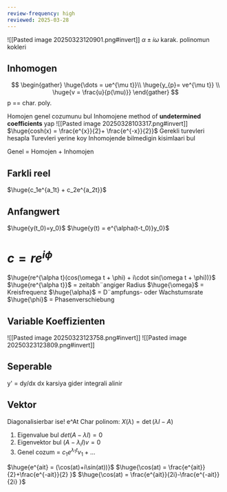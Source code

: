 ```yaml
---
review-frequency: high
reviewed: 2025-03-28
---
```


![[Pasted image 20250323120901.png#invert]]
$\alpha\pm i\omega$ karak. polinomun kokleri

## Inhomogen
$$
\begin{gather}
\huge{\dots = ue^{\mu t}}\\
\huge{y_{p}= ve^{\mu t}} \\
\huge{v = \frac{u}{p(\mu)}}
\end{gather}
$$
p == char. poly.


Homojen genel cozumunu bul
Inhomojene method of **undetermined coefficients** yap
![[Pasted image 20250328103317.png#invert]]
$\huge{cosh(x) = \frac{e^{x}}{2}+ \frac{e^{-x}}{2}}$
Gerekli turevleri hesapla
Turevleri yerine koy
Inhomojende bilmedigin kisimlaari bul

Genel = Homojen + Inhomojen

## Farkli reel
$\huge{c_1e^{a_1t} + c_2e^{a_2t}}$

## Anfangwert
$\huge{y(t_0)=y_0}$
$\huge{y(t) = e^{\alpha(t-t_0)}y_0}$

# $c = re^{i\phi}$
$\huge{re^{\alpha t}(cos(\omega t + \phi) + i\cdot sin(\omega t + \phi))}$
$\huge{re^{\alpha t}}$ = zeitabh¨angiger Radius 
$\huge{\omega}$ = Kreisfrequenz
$\huge{\alpha}$ = D¨ampfungs- oder Wachstumsrate
$\huge{\phi}$ = Phasenverschiebung

## Variable Koeffizienten
![[Pasted image 20250323123758.png#invert]]
![[Pasted image 20250323123809.png#invert]]


## Seperable
y' = dy/dx
dx karsiya gider integrali alinir

## Vektor
Diagonalisierbar ise! e^At
Char polinom:
$X(\lambda)=\det(\lambda I-A)$


1. Eigenvalue bul $det(A - \lambda I) = 0$
2. Eigenvektor bul $(A -\lambda_iI)v = 0$
3. Genel cozum = $c_1e^{\lambda_1t}v_1 + ...$


$\huge{e^{ait} = (\cos(at)+i\sin(at))}$
$\huge{\cos(at) = \frac{e^{ait}}{2}+\frac{e^{-ait}}{2} }$
$\huge{\cos(at) = \frac{e^{ait}}{2i}-\frac{e^{-ait}}{2i} }$
